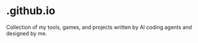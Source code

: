 # .github.io
Collection of my tools, games, and projects written by AI coding agents and designed by me.
